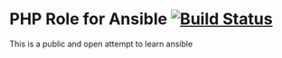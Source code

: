 # PHP Role for Ansible [![Build Status](https://travis-ci.org/augustohp/ansible-role-php.svg?branch=master)](https://travis-ci.org/augustohp/ansible-role-php)

This is a public and open attempt to learn ansible
